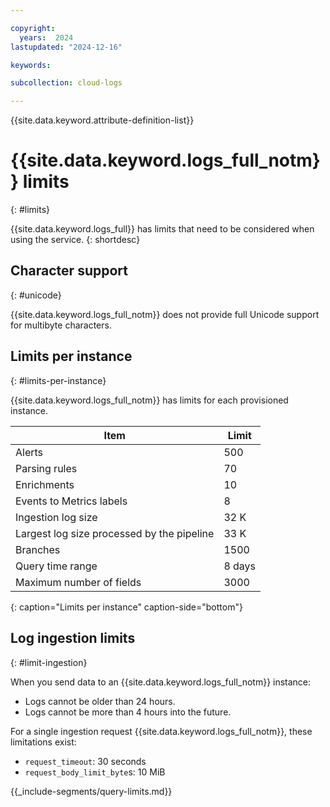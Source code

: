 ```yaml
---

copyright:
  years:  2024
lastupdated: "2024-12-16"

keywords:

subcollection: cloud-logs

---
```


{{site.data.keyword.attribute-definition-list}}

# {{site.data.keyword.logs_full_notm}} limits
{: #limits}

{{site.data.keyword.logs_full}} has limits that need to be considered when using the service.
{: shortdesc}

## Character support
{: #unicode}

{{site.data.keyword.logs_full_notm}} does not provide full Unicode support for multibyte characters.

## Limits per instance
{: #limits-per-instance}

{{site.data.keyword.logs_full_notm}} has limits for each provisioned instance.

| Item | Limit |
|------|-------|
| Alerts | 500 |
| Parsing rules | 70 |
| Enrichments | 10 |
| Events to Metrics labels | 8 |
| Ingestion log size | 32 K |
| Largest log size processed by the pipeline | 33 K |
| Branches | 1500 |
| Query time range | 8 days |
| Maximum number of fields | 3000 |
{: caption="Limits per instance" caption-side="bottom"}

## Log ingestion limits
{: #limit-ingestion}

When you send data to an {{site.data.keyword.logs_full_notm}} instance:
- Logs cannot be older than 24 hours.
- Logs cannot be more than 4 hours into the future.



For a single ingestion request {{site.data.keyword.logs_full_notm}}, these limitations exist:

* `request_timeout`: 30 seconds
* `request_body_limit_byte`s: 10 MiB


{{_include-segments/query-limits.md}}
